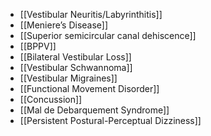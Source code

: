 - [[Vestibular Neuritis/Labyrinthitis]]
- [[Meniere’s Disease]]
- [[Superior semicircular canal dehiscence]]
- [[BPPV]]
- [[Bilateral Vestibular Loss]]
- [[Vestibular Schwannoma]]
- [[Vestibular Migraines]]
- [[Functional Movement Disorder]]
- [[Concussion]]
- [[Mal de Debarquement Syndrome]]
- [[Persistent Postural-Perceptual Dizziness]]